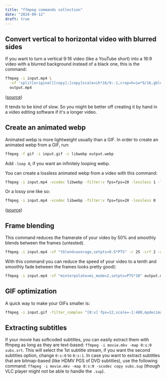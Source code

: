 ```yaml
---
title: "ffmpeg commands collection"
date: "2024-09-12"
draft: true
---
```


## Convert vertical to horizontal video with blurred sides

If you want to turn a vertical 9:16 video (like a YouTube short) into a 16:9 video with a blurred background instead of a black one, this is the command:

```sh
ffmpeg -i input.mp4 \
  -vf 'split[original][copy];[copy]scale=ih*16/9:-1,crop=h=iw*9/16,gblur=sigma=20[blurred];[blurred][original]overlay=(main_w-overlay_w)/2:(main_h-overlay_h)/2' \
  output.mp4
```

([source](https://www.junian.net/tech/ffmpeg-vertical-video-blur/))

It tends to be kind of slow. So you might be better off creating it by hand in a video editing software if it's a longer video.

## Create an animated webp

Animated webp is more lightweight usually than a GIF. In order to create an animated webp from a GIF, run:

```sh
ffmpeg -f gif -i input.gif -c libwebp output.webp
```

Add `-loop 0`, if you want an infinitely looping webp.

You can create a lossless animated webp from a video with this command:

```sh
ffmpeg -i input.mp4 -vcodec libwebp -filter:v fps=fps=20 -lossless 1 -loop 0 -preset default -an -vsync 0 -s 800:600 output.webp
```

Or a lossy one like so:

```sh
ffmpeg -i input.mp4 -vcodec libwebp -filter:v fps=fps=20 -lossless 0  -compression_level 3 -q:v 70 -loop 1 -preset picture -an -fps_mode 0 -s 800:600 output.webp
```

([source](https://www.junian.net/tech/ffmpeg-vertical-video-blur/))

## Frame blending

This command reduces the framerate of your video by 50% and smoothly blends between the frames (untested).

```sh
ffmpeg -i input.mp4 -vf "tblend=average,setpts=0.5*PTS" -r 25 -crf 2 -an output.mp4
```

With this command you can reduce the speed of your video to a tenth and smoothly fade between the frames looks pretty good):

```sh
ffmpeg -i input.mp4 -vf "minterpolate=mi_mode=2,setpts=PTS*10" output.mp4
```

## GIF optimization

A quick way to make your GIFs smaller is:

```sh
ffmpeg -i input.gif -filter_complex "[0:v] fps=12,scale=-1:480,mpdecimate,split [a][b];[a] palettegen=max_colors=32 [p];[b][p] paletteuse=dither=bayer:bayer_scale=5" output.gif
```

## Extracting subtitles

If your movie has softcoded subtitles, you can easily extract them with ffmpeg as long as they are text-based: `ffmpeg -i movie.mkv -map 0:s:0 subs.srt`. This will select the 1st subtitle stream, if you want the second subtitles option, change `0:s:0` to `0:s:1`. In case you want to extract subtitles that are bitmap-based (like HDMV PGS of DVD subtitles), use the following command: `ffmpeg -i movie.mkv -map 0:s:0 -scodec copy subs.sup` (though VLC player might not be able to handle the `.sup`).
